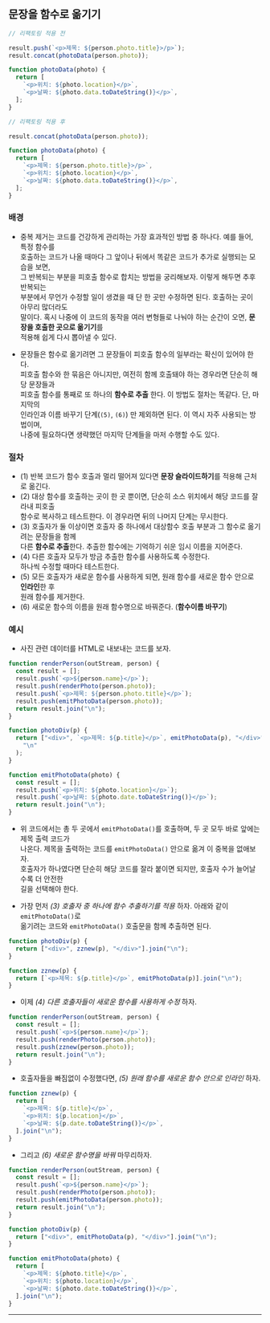 ## 문장을 함수로 옮기기

```js
// 리팩토링 적용 전

result.push(`<p>제목: ${person.photo.title}>/p>`);
result.concat(photoData(person.photo));

function photoData(photo) {
  return [
    `<p>위치: ${photo.location}</p>`,
    `<p>날짜: ${photo.data.toDateString()}</p>`,
  ];
}

// 리팩토링 적용 후

result.concat(photoData(person.photo));

function photoData(photo) {
  return [
    `<p>제목: ${person.photo.title}>/p>`,
    `<p>위치: ${photo.location}</p>`,
    `<p>날짜: ${photo.data.toDateString()}</p>`,
  ];
}
```

### 배경

- 중복 제거는 코드를 건강하게 관리하는 가장 효과적인 방법 중 하나다. 예를 들어, 특정 함수를  
  호출하는 코드가 나올 때마다 그 앞이나 뒤에서 똑같은 코드가 추가로 실행되는 모습을 보면,  
  그 반복되는 부분을 피호출 함수로 합치는 방법을 궁리해보자. 이렇게 해두면 추후 반복되는  
  부분에서 무언가 수정할 일이 생겼을 때 단 한 곳만 수정하면 된다. 호출하는 곳이 아무리 많더라도  
  말이다. 혹시 나중에 이 코드의 동작을 여러 변형들로 나눠야 하는 순간이 오면, **문장을 호출한 곳으로 옮기기**를  
  적용해 쉽게 다시 뽑아낼 수 있다.

- 문장들은 함수로 옮기려면 그 문장들이 피호출 함수의 일부라는 확신이 있어야 한다.  
  피호출 함수와 한 묶음은 아니지만, 여전히 함께 호출돼야 하는 경우라면 단순히 해당 문장들과  
  피호출 함수를 통째로 또 하나의 **함수로 추출** 한다. 이 방법도 절차는 똑같다. 단, 마지막의  
  인라인과 이름 바꾸기 단계(`(5)`, `(6)`) 만 제외하면 된다. 이 역시 자주 사용되는 방법이며,  
  나중에 필요하다면 생략했던 마지막 단계들을 마저 수행할 수도 있다.

### 절차

- (1) 반복 코드가 함수 호출과 멀리 떨어져 있다면 **문장 슬라이드하기**를 적용해 근처로 옮긴다.
- (2) 대상 함수를 호출하는 곳이 한 곳 뿐이면, 단순히 소스 위치에서 해당 코드를 잘라내 피호출  
  함수로 복사하고 테스트한다. 이 경우라면 뒤의 나머지 단계는 무시한다.
- (3) 호출자가 둘 이상이면 호출자 중 하나에서 대상함수 호출 부분과 그 함수로 옮기려는 문장들을 함께  
  다른 **함수로 추출**한다. 추출한 함수에는 기억하기 쉬운 임시 이름을 지어준다.
- (4) 다른 호출자 모두가 방금 추출한 함수를 사용하도록 수정한다.  
  하나씩 수정할 때마다 테스트한다.
- (5) 모든 호출자가 새로운 함수를 사용하게 되면, 원래 함수를 새로운 함수 안으로 **인라인**한 후  
  원래 함수를 제거한다.
- (6) 새로운 함수의 이름을 원래 함수명으로 바꿔준다. (**함수이름 바꾸기**)

### 예시

- 사진 관련 데이터를 HTML로 내보내는 코드를 보자.

```js
function renderPerson(outStream, person) {
  const result = [];
  result.push(`<p>${person.name}</p>`);
  result.push(renderPhoto(person.photo));
  result.push(`<p>제목: ${person.photo.title}</p>`);
  result.push(emitPhotoData(person.photo));
  return result.join("\n");
}

function photoDiv(p) {
  return ["<div>", `<p>제목: ${p.title}</p>`, emitPhotoData(p), "</div>"].join(
    "\n"
  );
}

function emitPhotoData(photo) {
  const result = [];
  result.push(`<p>위치: ${photo.location}</p>`);
  result.push(`<p>날짜: ${photo.date.toDateString()}</p>`);
  return result.join("\n");
}
```

- 위 코드에서는 총 두 곳에서 `emitPhotoData()`를 호출하며, 두 곳 모두 바로 앞에는 제목 출력 코드가  
  나온다. 제목을 출력하는 코드를 `emitPhotoData()` 안으로 옮겨 이 중복을 없애보자.  
  호출자가 하나였다면 단순히 해당 코드를 잘라 붙이면 되지만, 호출자 수가 늘어날수록 더 안전한  
  길을 선택해야 한다.

- 가장 먼저 _(3) 호출자 중 하나에 함수 추출하기를 적용_ 하자. 아래와 같이 `emitPhotoData()`로  
  옮기려는 코드와 `emitPhotoData()` 호출문을 함께 추출하면 된다.

```js
function photoDiv(p) {
  return ["<div>", zznew(p), "</div>"].join("\n");
}

function zznew(p) {
  return [`<p>제목: ${p.title}</p>`, emitPhotoData(p)].join("\n");
}
```

- 이제 _(4) 다른 호출자들이 새로운 함수를 사용하게 수정_ 하자.

```js
function renderPerson(outStream, person) {
  const result = [];
  result.push(`<p>${person.name}</p>`);
  result.push(renderPhoto(person.photo));
  result.push(zznew(person.photo));
  return result.join("\n");
}
```

- 호출자들을 빠짐없이 수정했다면, _(5) 원래 함수를 새로운 함수 안으로 인라인_ 하자.

```js
function zznew(p) {
  return [
    `<p>제목: ${p.title}</p>`,
    `<p>위치: ${p.location}</p>`,
    `<p>날짜: ${p.date.toDateString()}</p>`,
  ].join("\n");
}
```

- 그리고 _(6) 새로운 함수명을 바꿔_ 마무리하자.

```js
function renderPerson(outStream, person) {
  const result = [];
  result.push(`<p>${person.name}</p>`);
  result.push(renderPhoto(person.photo));
  result.push(emitPhotoData(person.photo));
  return result.join("\n");
}

function photoDiv(p) {
  return ["<div>", emitPhotoData(p), "</div>"].join("\n");
}

function emitPhotoData(photo) {
  return [
    `<p>제목: ${photo.title}</p>`,
    `<p>위치: ${photo.location}</p>`,
    `<p>날짜: ${photo.date.toDateString()}</p>`,
  ].join("\n");
}
```

<hr/>
